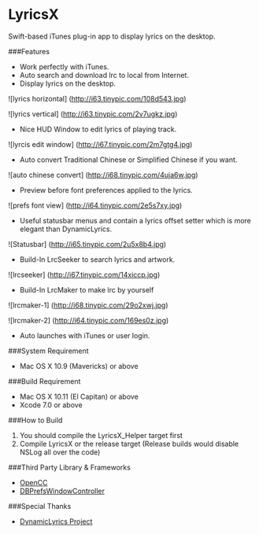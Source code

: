 # LyricsX
Swift-based iTunes plug-in app to display lyrics on the desktop.

###Features
* Work perfectly with iTunes.
* Auto search and download lrc to local from Internet.
* Display lyrics on the desktop.


![lyrics horizontal]
(http://i63.tinypic.com/108d543.jpg)

![lyrics vertical]
(http://i63.tinypic.com/2v7ugkz.jpg)
* Nice HUD Window to edit lyrics of playing track.


![lyrcis edit window]
(http://i67.tinypic.com/2m7gtg4.jpg)
* Auto convert Traditional Chinese or Simplified Chinese if you want.


![auto chinese convert]
(http://i68.tinypic.com/4uja6w.jpg)
* Preview before font preferences applied to the lyrics.


![prefs font view]
(http://i64.tinypic.com/2e5s7xy.jpg)
* Useful statusbar menus and contain a lyrics offset setter which is more elegant than DynamicLyrics.


![Statusbar]
(http://i65.tinypic.com/2u5x8b4.jpg)
* Build-In LrcSeeker to search lyrics and artwork.


![lrcseeker]
(http://i67.tinypic.com/14xiccp.jpg)
* Build-In LrcMaker to make lrc by yourself


![lrcmaker-1]
(http://i68.tinypic.com/29o2xwj.jpg)


![lrcmaker-2]
(http://i64.tinypic.com/169es0z.jpg)
* Auto launches with iTunes or user login.

###System Requirement
* Mac OS X 10.9 (Mavericks) or above

###Build Requirement
* Mac OS X 10.11 (El Capitan) or above
* Xcode 7.0 or above

###How to Build
1. You should compile the LyricsX_Helper target first
2. Compile LyricsX or the release target (Release builds would disable NSLog all over the code)

###Third Party Library & Frameworks
* [OpenCC](https://github.com/BYVoid/OpenCC)
* [DBPrefsWindowController](https://github.com/kgn/DBPrefsWindowController)

###Special Thanks
* [DynamicLyrics Project](https://github.com/MartianZ/DynamicLyrics)
